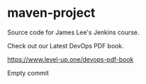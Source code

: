 # maven-project
Source code for James Lee's Jenkins course.

Check out our Latest DevOps PDF book.

https://www.level-up.one/devops-pdf-book

Empty commit

